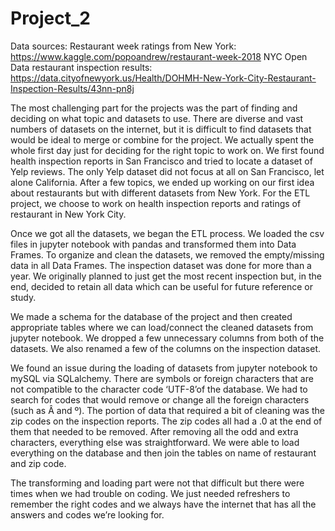 # Project_2

Data sources:
Restaurant week ratings from New York: https://www.kaggle.com/popoandrew/restaurant-week-2018
NYC Open Data restaurant inspection results: https://data.cityofnewyork.us/Health/DOHMH-New-York-City-Restaurant-Inspection-Results/43nn-pn8j

The most challenging part for the projects was the part of finding and deciding on what topic and datasets to use. There are diverse and vast numbers of datasets on the internet, but it is difficult to find datasets that would be ideal to merge or combine for the project. We actually spent the whole first day just for deciding for the right topic to work on. We first found health inspection reports in San Francisco and tried to locate a dataset of Yelp reviews.  The only Yelp dataset did not focus at all on San Francisco, let alone California. After a few topics, we ended up working on our first idea about restaurants but with different datasets from New York. For the ETL project, we choose to work on health inspection reports and ratings of restaurant in New York City.

Once we got all the datasets, we began the ETL process. We loaded the csv files in jupyter notebook with pandas and transformed them into Data Frames. To organize and clean the datasets, we removed the empty/missing data in all Data Frames. The inspection dataset was done for more than a year. We originally planned to just get the most recent inspection but, in the end, decided to retain all data which can be useful for future reference or study. 
	
We made a schema for the database of the project and then created appropriate tables where we can load/connect the cleaned datasets from jupyter notebook.  We dropped a few unnecessary columns from both of the datasets.  We also renamed a few of the columns on the inspection dataset.
	
We found an issue during the loading of datasets from jupyter notebook to mySQL via SQLalchemy. There are symbols or foreign characters that are not compatible to the character code ‘UTF-8’of the database. We had to search for codes that would remove or change all the foreign characters (such as Â and º). The portion of data that required a bit of cleaning was the zip codes on the inspection reports. The zip codes all had a .0 at the end of them that needed to be removed. After removing all the odd and extra characters, everything else was straightforward. We were able to load everything on the database and then join the tables on name of restaurant and zip code. 

The transforming and loading part were not that difficult but there were times when we had trouble on coding. We just needed refreshers to remember the right codes and we always have the internet that has all the answers and codes we’re looking for. 

